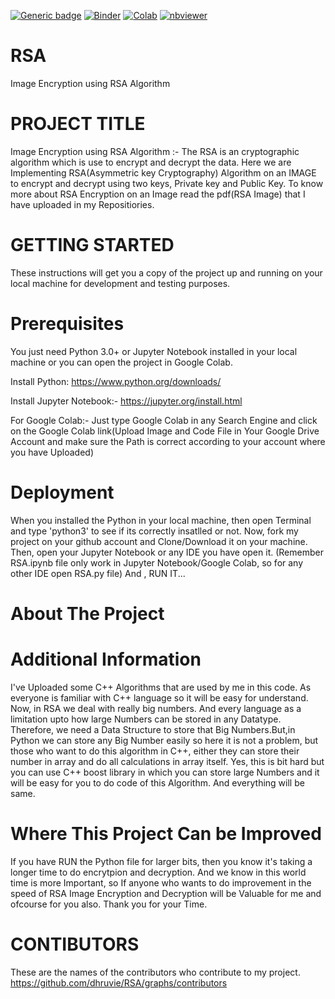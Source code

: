 [![Generic badge](https://img.shields.io/badge/github-rsa-blue.svg)](https://github.com/LaGuer/RSA) 
[![Binder](https://mybinder.org/badge_logo.svg)](https://mybinder.org/v2/gh/LaGuer/RSA/master/Python/RSA.ipynb)
[![Colab](https://colab.research.google.com/assets/colab-badge.svg)](https://colab.research.google.com/github/laguer/RSA/blob/master/Python/RSA.ipynb)
[![nbviewer](https://img.shields.io/badge/view%20on-nbviewer-brightgreen.svg)](https://nbviewer.jupyter.org/github/LaGuer/RSA/blob/master/Python/RSA.ipynb)


# RSA
Image Encryption using RSA Algorithm 

# PROJECT TITLE

Image Encryption using RSA Algorithm :- The RSA is an cryptographic algorithm which is use to encrypt and decrypt the data. Here we are Implementing RSA(Asymmetric key Cryptography) Algorithm on an IMAGE to encrypt and decrypt using two keys, Private key and Public Key.
To know more about RSA Encryption on an Image read the pdf(RSA Image) that I have uploaded in my Repositiories.

# GETTING STARTED

These instructions will get you a copy of the project up and running on your local machine for development and testing purposes.

# Prerequisites

You just need Python 3.0+ or Jupyter Notebook installed in your local machine or you can open the project in Google Colab.

Install Python: https://www.python.org/downloads/

Install Jupyter Notebook:-  https://jupyter.org/install.html

For Google Colab:- Just type Google Colab in any Search Engine and click on the Google Colab link(Upload Image and Code File in Your Google Drive Account and make sure the Path is correct according to your account where you have Uploaded)


# Deployment

When you installed the Python in your local machine, then open Terminal and type 'python3' to see if its correctly insatlled or not.
Now, fork my project on your github account and Clone/Download it on your machine.
Then, open your Jupyter Notebook or any IDE you have open it. (Remember RSA.ipynb file only work in Jupyter Notebook/Google Colab, so for any other IDE open RSA.py file)
And , RUN IT... 

# About The Project

# Additional Information
I've Uploaded some C++ Algorithms that are used by me in this code. As everyone is familiar with C++ language so it will be easy for understand. 
Now, in RSA we deal with really big numbers. And every language as a limitation upto how large Numbers can be stored in any Datatype. Therefore, we need a Data Structure to store that Big Numbers.But,in Python we can store any Big Number easily so here it is not a problem, but those who want to do this algorithm in C++, either they can store their number in array and do all calculations in array itself. Yes, this is bit hard but you can use C++ boost library in which you can store large Numbers and it will be easy for you to do code of this Algorithm. And everything will be same.

# Where This Project Can be Improved
If you have RUN the Python file for larger bits, then you know it's taking a longer time to do encrytpion and decryption. And we know in this world time is more Important, so If anyone who wants to do improvement in the speed of RSA Image Encryption and Decryption will be Valuable for me and ofcourse for you also. Thank you for your Time.

# CONTIBUTORS
These are the names of the contributors who contribute to my project.
https://github.com/dhruvie/RSA/graphs/contributors

